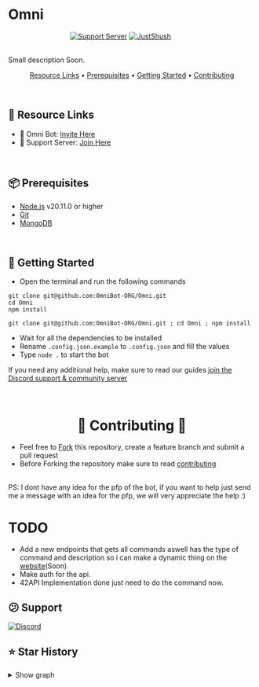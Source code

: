 # Omni
<div style="display: block; margin-left: auto; margin-right: auto; width: 50%" >
<a href="https://discord.gg/kMPF63PCQU"><img src="https://img.shields.io/badge/Discord-%235865F2.svg?style=for-the-badge&logo=discord&logoColor=white" title="Support Server" alt="Support Server" /></a> 
<a href="https://discord.gg/kMPF63PCQU"><img src="https://img.shields.io/badge/-Invite%20Me!-blue?style=for-the-badge" title="JustShush" alt="JustShush" /></a> 
</div>
<br>


Small description Soon.

<p align="center">
  <a href="#-resource-links">Resource Links</a>
  •
  <a href="#-prerequisites">Prerequisites</a>
  •
  <a href="#-getting-started">Getting Started</a>
  •
  <a href="#--contributing--">Contributing</a>
</p>

<br>

## 🔗 Resource Links

- 🤖 Omni Bot: [Invite Here](https://discord.gg/kMPF63PCQU)
- 🤝 Support Server: [Join Here](https://discord.gg/kMPF63PCQU)

<br>

## 📦 Prerequisites

- [Node.js](https://nodejs.org/en/) v20.11.0 or higher
- [Git](https://git-scm.com/downloads)
- [MongoDB](https://www.mongodb.com)

<br>

## 🚀 Getting Started

- Open the terminal and run the following commands

```
git clone git@github.com:OmniBot-ORG/Omni.git
cd Omni
npm install
```
```
git clone git@github.com:OmniBot-ORG/Omni.git ; cd Omni ; npm install
```

- Wait for all the dependencies to be installed
- Rename `.config.json.example` to `.config.json` and fill the values
- Type `node .` to start the bot

If you need any additional help, make sure to read our guides [join the Discord support & community server](https://discord.gg/kMPF63PCQU)

<br>

<h1 align="center"> 🤝 Contributing 🤝 </h1>

- Feel free to [Fork](https://github.com/OmniBot-ORG/Omni/fork) this repository, create a feature branch and submit a pull request
- Before Forking the repository make sure to read [contributing](https://github.com/OmniBot-ORG/Omni/blob/main/CONTRIBUTING.md#contributing)

<br>
PS: I dont have any idea for the pfp of the bot, if you want to help just send me a message with an idea for the pfp, we will very appreciate the help :)

# TODO

- Add a new endpoints that gets all commands aswell has the type of command and description so i can make a dynamic thing on the [website](#)(Soon).
- Make auth for the api.
- 42API Implementation done just need to do the command now.

## 😕 Support

[![Discord](https://discord.com/api/guilds/1230825612726501386/widget.png?style=banner4)](https://discord.gg/kMPF63PCQU)

## ⭐ Star History

<details>
<summary>Show graph</summary>

[![Star History Chart](https://api.star-history.com/svg?repos=OmniBot-ORG/Omni&type=Date)](https://star-history.com/#OmniBot-ORG/Omni&Date)

</details>
